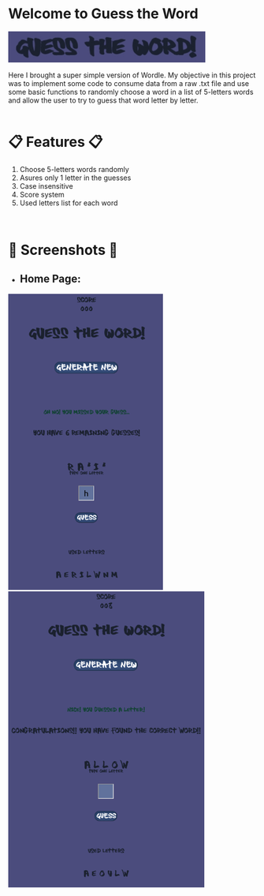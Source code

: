 # Welcome to Guess the Word
<img width='400px' src="https://github.com/CesarM-OChem/training-html-css-js/blob/main/guess-the-word/images/Screenshot_4-5-2024_11463_.jpeg" alt="Guess the Word">

Here I brought a super simple version of Wordle. My objective in this project was to implement some code
to consume data from a raw .txt file and use some basic functions to randomly choose a word in a list of
5-letters words and allow the user to try to guess that word letter by letter.
<br><br>

# 📋 Features 📋
1. Choose 5-letters words randomly
2. Asures only 1 letter in the guesses
3. Case insensitive
4. Score system
5. Used letters list for each word
<br>

# 📸 Screenshots 📸

* ## Home Page:
<img height='600px' src="./images/screenshot01.png" alt="screenshot01">
<br>

<img height='600px' src="./images/screenshot02.png" alt="screenshot02">
<br>

